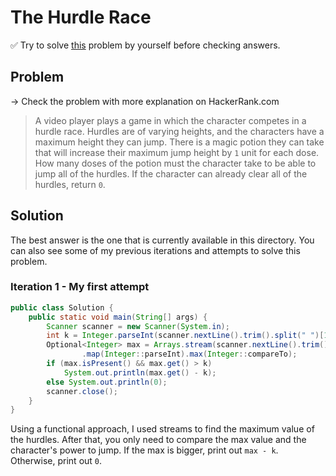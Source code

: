 # The Hurdle Race

✅ Try to solve [this](https://www.hackerrank.com/challenges/the-hurdle-race/problem?isFullScreen=true) problem by yourself before checking answers.

## Problem

-> Check the problem with more explanation on HackerRank.com

> A video player plays a game in which the character competes in a hurdle race. Hurdles are of varying heights, and the characters have a maximum height they can jump. There is a magic potion they can take that will increase their maximum jump height by `1` unit for each dose. How many doses of the potion must the character take to be able to jump all of the hurdles. If the character can already clear all of the hurdles, return `0`.

## Solution

The best answer is the one that is currently available in this directory. You can also see some of my previous iterations and attempts to solve this problem.

### Iteration 1 - My first attempt

```java
public class Solution {
    public static void main(String[] args) {
        Scanner scanner = new Scanner(System.in);
        int k = Integer.parseInt(scanner.nextLine().trim().split(" ")[1]);
        Optional<Integer> max = Arrays.stream(scanner.nextLine().trim().split(" "))
                .map(Integer::parseInt).max(Integer::compareTo);
        if (max.isPresent() && max.get() > k)
            System.out.println(max.get() - k);
        else System.out.println(0);
        scanner.close();
    }
}
```

Using a functional approach, I used streams to find the maximum value of the hurdles. After that, you only need to compare the max value and the character's power to jump. If the max is bigger, print out `max - k`. Otherwise, print out `0`.
